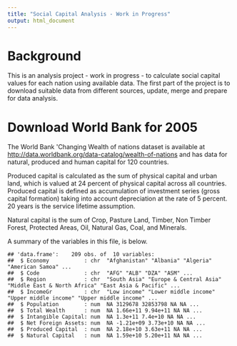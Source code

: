 ```yaml
---
title: "Social Capital Analysis - Work in Progress"
output: html_document
---
```


# Background
This is an analysis project - work in progress - to calculate social capital values for each nation using available data. The first part of the project is to download suitable data from different sources, update, merge and prepare for data analysis.


# Download World Bank for 2005
The World Bank 'Changing Wealth of nations dataset is available at http://data.worldbank.org/data-catalog/wealth-of-nations and has data for natural, produced and human capital for 120 countries. 

Produced capital is calculated as the sum of physical capital and urban land, which is valued at 24 percent of physical capital across all countries. Produced capital is defined as accumulation of investment series (gross capital formation) taking into account depreciation at the rate of 5 percent. 20 years is the service lifetime assumption.  

Natural capital is the sum of Crop, Pasture Land, Timber, Non Timber Forest, Protected Areas, Oil, Natural Gas, Coal, and Minerals.  




A summary of the variables in this file, is below.



```
## 'data.frame':	209 obs. of  10 variables:
##  $ Economy           : chr  "Afghanistan" "Albania" "Algeria" "American Samoa" ...
##  $ Code              : chr  "AFG" "ALB" "DZA" "ASM" ...
##  $ Region            : chr  "South Asia" "Europe & Central Asia" "Middle East & North Africa" "East Asia & Pacific" ...
##  $ IncomeGr          : chr  "Low income" "Lower middle income" "Upper middle income" "Upper middle income" ...
##  $ Population        : num  NA 3129678 32853798 NA NA ...
##  $ Total Wealth      : num  NA 1.66e+11 9.94e+11 NA NA ...
##  $ Intangible Capital: num  NA 1.3e+11 7.4e+10 NA NA ...
##  $ Net Foreign Assets: num  NA -1.21e+09 3.73e+10 NA NA ...
##  $ Produced Capital  : num  NA 2.18e+10 3.63e+11 NA NA ...
##  $ Natural Capital   : num  NA 1.59e+10 5.20e+11 NA NA ...
```


